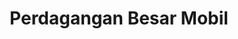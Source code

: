 ---
id: 46
title : Perdagangan Besar Mobil
linkurl: https://kutt.it/gkFlTs
fitur : aspekpajak
createdTime : 31/07/2019
modifiedTime : 26/12/2019
topik: Versi Lengkap
---